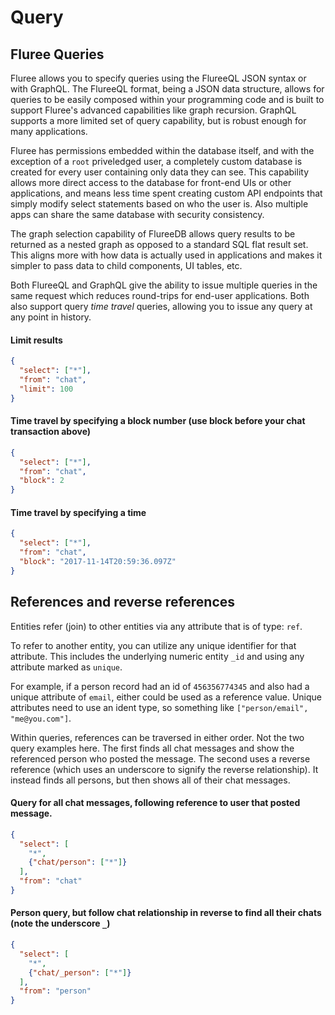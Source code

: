 
# Query

## Fluree Queries

Fluree allows you to specify queries using the FlureeQL JSON syntax or with GraphQL. The FlureeQL format, being a JSON data structure, allows for queries to be easily composed within your programming code and is built to support Fluree's advanced capabilities like graph recursion. GraphQL supports a more limited set of query capability, but is robust enough for many applications.

Fluree has permissions embedded within the database itself, and with the exception of a `root` priveledged user, a completely custom database is created for every user containing only data they can see. This capability allows more direct access to the database for front-end UIs or other applications, and means less time spent creating custom API endpoints that simply modify select statements based on who the user is. Also multiple apps can share the same database with security consistency.

The graph selection capability of FlureeDB allows query results to be returned as a nested graph as opposed to a standard SQL flat result set. This aligns more with how data is actually used in applications and makes it simpler to pass data to child components, UI tables, etc.

Both FlureeQL and GraphQL give the ability to issue multiple queries in the same request which reduces round-trips for end-user applications. Both also support query *time travel* queries, allowing you to issue any query at any point in history.

#### Limit results

```json
{
  "select": ["*"],
  "from": "chat",
  "limit": 100
}
```

#### Time travel by specifying a block number (use block before your chat transaction above)

```json
{
  "select": ["*"],
  "from": "chat",
  "block": 2
}
```

#### Time travel by specifying a time

```json
{
  "select": ["*"],
  "from": "chat",
  "block": "2017-11-14T20:59:36.097Z"
}
```

## References and reverse references

Entities refer (join) to other entities via any attribute that is of type: `ref`.

To refer to another entity, you can utilize any unique identifier for that attribute. This includes the underlying numeric entity `_id` and using any attribute marked as `unique`.

For example, if a person record had an id of `456356774345` and also had a unique attribute of `email`, either could be used as a reference value. Unique attributes need to use an ident type, so something like `["person/email", "me@you.com"]`.

Within queries, references can be traversed in either order. Not the two query examples here. The first finds all chat messages and show the referenced person who posted the message. The second uses a reverse reference (which uses an underscore to signify the reverse relationship). It instead finds all persons, but then shows all of their chat messages.

#### Query for all chat messages, following reference to user that posted message.

```json
{
  "select": [
    "*",
    {"chat/person": ["*"]}
  ],
  "from": "chat"
}
```
#### Person query, but follow chat relationship in reverse to find all their chats (note the underscore `_`)

```json
{
  "select": [
    "*",
    {"chat/_person": ["*"]}
  ],
  "from": "person"
}
```


